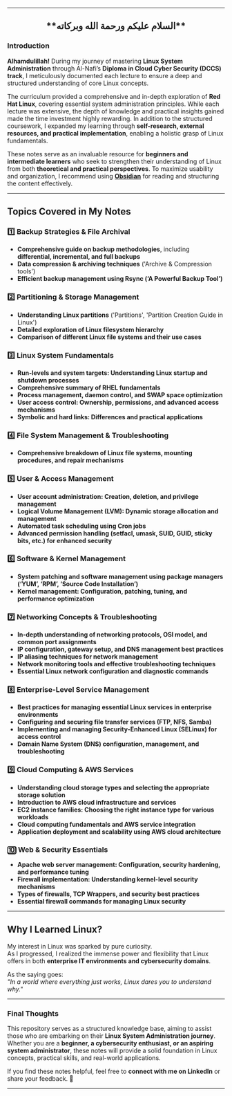___

<center><h2><b>**السلام عليكم ورحمة الله وبركاته**</b></h2></center>

### **Introduction**  

**Alhamdulillah!** During my journey of mastering **Linux System Administration** through Al-Nafi’s **Diploma in Cloud Cyber Security (DCCS) track**, I meticulously documented each lecture to ensure a deep and structured understanding of core Linux concepts.  

The curriculum provided a comprehensive and in-depth exploration of **Red Hat Linux**, covering essential system administration principles. While each lecture was extensive, the depth of knowledge and practical insights gained made the time investment highly rewarding. In addition to the structured coursework, I expanded my learning through **self-research, external resources, and practical implementation**, enabling a holistic grasp of Linux fundamentals.  

These notes serve as an invaluable resource for **beginners and intermediate learners** who seek to strengthen their understanding of Linux from both **theoretical and practical perspectives**. To maximize usability and organization, I recommend using **[Obsidian](https://obsidian.md/download)** for reading and structuring the content effectively.  

___ 

## **Topics Covered in My Notes**  

### **1️⃣ Backup Strategies & File Archival**  
- **Comprehensive guide on backup methodologies**, including **differential, incremental, and full backups**  
- **Data compression & archiving techniques** ('Archive & Compression tools')  
- **Efficient backup management using Rsync (‘A Powerful Backup Tool’)**  

### **2️⃣ Partitioning & Storage Management**  
- **Understanding Linux partitions** ('Partitions', 'Partition Creation Guide in Linux')  
- **Detailed exploration of Linux filesystem hierarchy**  
- **Comparison of different Linux file systems and their use cases**  

### **3️⃣ Linux System Fundamentals**  
- **Run-levels and system targets: Understanding Linux startup and shutdown processes**  
- **Comprehensive summary of RHEL fundamentals**  
- **Process management, daemon control, and SWAP space optimization**  
- **User access control: Ownership, permissions, and advanced access mechanisms**  
- **Symbolic and hard links: Differences and practical applications**  

### **4️⃣ File System Management & Troubleshooting**  
- **Comprehensive breakdown of Linux file systems, mounting procedures, and repair mechanisms**  

### **5️⃣ User & Access Management**  
- **User account administration: Creation, deletion, and privilege management**  
- **Logical Volume Management (LVM): Dynamic storage allocation and management**  
- **Automated task scheduling using Cron jobs**  
- **Advanced permission handling (setfacl, umask, SUID, GUID, sticky bits, etc.) for enhanced security**  

### **6️⃣ Software & Kernel Management**  
- **System patching and software management using package managers (‘YUM’, ‘RPM’, ‘Source Code Installation’)**  
- **Kernel management: Configuration, patching, tuning, and performance optimization**  

### **7️⃣ Networking Concepts & Troubleshooting**  
- **In-depth understanding of networking protocols, OSI model, and common port assignments**  
- **IP configuration, gateway setup, and DNS management best practices**  
- **IP aliasing techniques for network management**  
- **Network monitoring tools and effective troubleshooting techniques**  
- **Essential Linux network configuration and diagnostic commands**  

### **8️⃣ Enterprise-Level Service Management**  
- **Best practices for managing essential Linux services in enterprise environments**  
- **Configuring and securing file transfer services (FTP, NFS, Samba)**  
- **Implementing and managing Security-Enhanced Linux (SELinux) for access control**  
- **Domain Name System (DNS) configuration, management, and troubleshooting**  

### **9️⃣ Cloud Computing & AWS Services**  
- **Understanding cloud storage types and selecting the appropriate storage solution**  
- **Introduction to AWS cloud infrastructure and services**  
- **EC2 instance families: Choosing the right instance type for various workloads**  
- **Cloud computing fundamentals and AWS service integration**  
- **Application deployment and scalability using AWS cloud architecture**  

### **🔟 Web & Security Essentials**  
- **Apache web server management: Configuration, security hardening, and performance tuning**  
- **Firewall implementation: Understanding kernel-level security mechanisms**  
- **Types of firewalls, TCP Wrappers, and security best practices**  
- **Essential firewall commands for managing Linux security**  

___

## **Why I Learned Linux?**  
My interest in Linux was sparked by pure curiosity.  
As I progressed, I realized the immense power and flexibility that Linux offers in both **enterprise IT environments and cybersecurity domains**.  

As the saying goes:  
_"In a world where everything just works, Linux dares you to understand why."_  

___

### **Final Thoughts**  
This repository serves as a structured knowledge base, aiming to assist those who are embarking on their **Linux System Administration journey**. Whether you are a **beginner, a cybersecurity enthusiast, or an aspiring system administrator**, these notes will provide a solid foundation in Linux concepts, practical skills, and real-world applications.  

If you find these notes helpful, feel free to **connect with me on LinkedIn** or share your feedback. 🚀  

___
